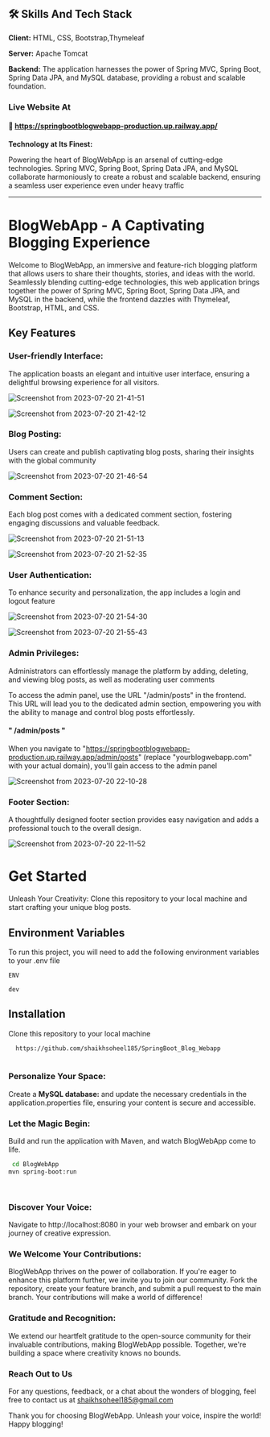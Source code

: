 

 ##  🛠 Skills And Tech Stack

**Client:** HTML, CSS, Bootstrap,Thymeleaf

**Server:** Apache Tomcat

**Backend:** The application harnesses the power of Spring MVC, Spring Boot, Spring Data JPA, and MySQL database, providing a robust and scalable foundation.


###  Live Website At 
####  🔗  https://springbootblogwebapp-production.up.railway.app/




 **Technology at Its Finest:**

Powering the heart of BlogWebApp is an arsenal of cutting-edge technologies. Spring MVC, Spring Boot, Spring Data JPA, and MySQL collaborate harmoniously to create a robust and scalable backend, ensuring a seamless user experience even under heavy traffic


---

 # BlogWebApp - A Captivating Blogging Experience





Welcome to BlogWebApp, an immersive and feature-rich blogging platform that allows users to share their thoughts, stories, and ideas with the world. Seamlessly blending cutting-edge technologies, this web application brings together the power of Spring MVC, Spring Boot, Spring Data JPA, and MySQL in the backend, while the frontend dazzles with Thymeleaf, Bootstrap, HTML, and CSS.

## Key Features

### User-friendly Interface:

The application boasts an elegant and intuitive user interface, ensuring a delightful browsing experience for all visitors.

![Screenshot from 2023-07-20 21-41-51](https://github.com/shaikhsoheel185/SpringBoot_Blog_Webapp/assets/92295256/047c7bd7-cd76-45bd-ad77-87ee0d86f569)

![Screenshot from 2023-07-20 21-42-12](https://github.com/shaikhsoheel185/SpringBoot_Blog_Webapp/assets/92295256/ad4e52a2-c488-4619-b46d-beefac1e4abf)

### Blog Posting:

 Users can create and publish captivating blog posts, sharing their insights with the global community


![Screenshot from 2023-07-20 21-46-54](https://github.com/shaikhsoheel185/SpringBoot_Blog_Webapp/assets/92295256/327d2863-8cc0-45ca-846a-5a74ec3bbda2)

### Comment Section: 

Each blog post comes with a dedicated comment section, fostering engaging discussions and valuable feedback.

![Screenshot from 2023-07-20 21-51-13](https://github.com/shaikhsoheel185/SpringBoot_Blog_Webapp/assets/92295256/ba335e6c-978d-4e6f-b5f1-46e92ae3591d)

![Screenshot from 2023-07-20 21-52-35](https://github.com/shaikhsoheel185/SpringBoot_Blog_Webapp/assets/92295256/f26a0dec-aadd-461f-a6db-818f1d0da7d9)

### User Authentication:

 To enhance security and personalization, the app includes a login and logout feature


![Screenshot from 2023-07-20 21-54-30](https://github.com/shaikhsoheel185/SpringBoot_Blog_Webapp/assets/92295256/1a537e0e-0ae8-461c-abba-29f66726688d)

![Screenshot from 2023-07-20 21-55-43](https://github.com/shaikhsoheel185/SpringBoot_Blog_Webapp/assets/92295256/2753e444-670d-4151-8f1f-94b9f4164eb5)

### Admin Privileges:

 Administrators can effortlessly manage the platform by adding, deleting, and viewing blog posts, as well as moderating user comments

To access the admin panel, use the URL  "/admin/posts" in the frontend. This URL will lead you to the dedicated admin section, empowering you with the ability to manage and control blog posts effortlessly.


 ####  "  /admin/posts "

 When you navigate to "https://springbootblogwebapp-production.up.railway.app/admin/posts" (replace "yourblogwebapp.com" with your actual domain), you'll gain access to the admin panel

![Screenshot from 2023-07-20 22-10-28](https://github.com/shaikhsoheel185/Ecommerce_WebApp/assets/92295256/b46a636c-efbe-4392-aeab-90e1fc3c78d0)

### Footer Section:

 A thoughtfully designed footer section provides easy navigation and adds a professional touch to the overall design.

 ![Screenshot from 2023-07-20 22-11-52](https://github.com/shaikhsoheel185/Ecommerce_WebApp/assets/92295256/6b45dfb3-0fa3-4416-add4-1b5a19fef0d7)


# Get Started

Unleash Your Creativity: Clone this repository to your local machine and start crafting your unique blog posts.

## Environment Variables

To run this project, you will need to add the following environment variables to your .env file

`ENV`

`dev`

## Installation

 Clone this repository to your local machine 

```bash
  https://github.com/shaikhsoheel185/SpringBoot_Blog_Webapp
  
```
    
### Personalize Your Space:

 Create a  **MySQL database:**  and update the necessary credentials in the application.properties file, ensuring your content is secure and accessible.

### Let the Magic Begin:

 Build and run the application with Maven, and watch BlogWebApp come to life.

 ```bash
  cd BlogWebApp
mvn spring-boot:run

  
```
### Discover Your Voice: 

Navigate to http://localhost:8080 in your web browser and embark on your journey of creative expression.

### We Welcome Your Contributions:

BlogWebApp thrives on the power of collaboration. If you're eager to enhance this platform further, we invite you to join our community. Fork the repository, create your feature branch, and submit a pull request to the main branch. Your contributions will make a world of difference!

### Gratitude and Recognition:

We extend our heartfelt gratitude to the open-source community for their invaluable contributions, making BlogWebApp possible. Together, we're building a space where creativity knows no bounds.


### Reach Out to Us

For any questions, feedback, or a chat about the wonders of blogging, feel free to contact us at shaikhsoheel185@gmail.com

Thank you for choosing BlogWebApp. Unleash your voice, inspire the world! Happy blogging!


